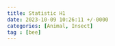 ```yaml
---
title: Statistic H1
date: 2023-10-09 10:26:11 +/-0000
categories: [Animal, Insect]
tag : [bee]
---
```








  

